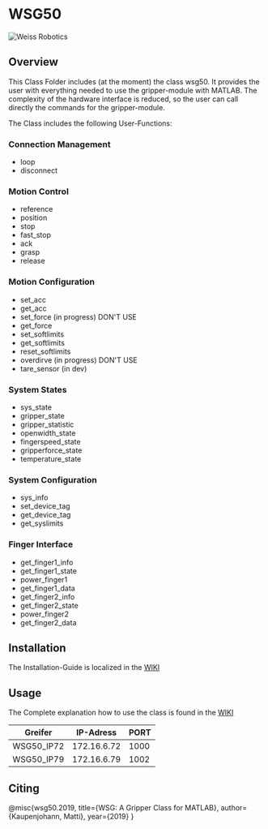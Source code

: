 # WSG50
    
![Weiss Robotics](/Logo.gif "Weiss Robotics Logo")

## Overview
This Class Folder includes (at the moment) the class wsg50. It provides the  user with everything needed to use the gripper-module with MATLAB. The complexity of the hardware interface is reduced, so the user can call directly the commands for the gripper-module.

The Class includes the following User-Functions:

### Connection Management
* loop
* disconnect

### Motion Control
* reference
* position
* stop
* fast_stop
* ack
* grasp
* release

### Motion Configuration
* set_acc
* get_acc
* set_force (in progress) DON'T USE
* get_force
* set_softlimits
* get_softlimits
* reset_softlimits
* overdirve (in progress) DON'T USE
* tare_sensor (in dev)

### System States
* sys_state
* gripper_state
* gripper_statistic
* openwidth_state
* fingerspeed_state
* gripperforce_state
* temperature_state

### System Configuration
* sys_info
* set_device_tag
* get_device_tag
* get_syslimits

### Finger Interface
* get_finger1_info
* get_finger1_state
* power_finger1
* get_finger1_data
* get_finger2_info
* get_finger2_state
* power_finger2
* get_finger2_data

## Installation
The Installation-Guide is localized in the [WIKI](https://git.lit.fh-dortmund.de/rvc/weiss_tools/wsg50/wikis/home)
## Usage
The Complete explanation how to use the class is found in the [WIKI](https://git.lit.fh-dortmund.de/rvc/weiss_tools/wsg50/wikis/home/usage)

Greifer     | IP-Adress     | PORT
--------    | --------      | --------
WSG50_IP72  | 172.16.6.72   | 1000
WSG50_IP79  | 172.16.6.79   | 1002
## Citing
@misc{wsg50.2019, title={WSG: A Gripper Class for MATLAB}, author={Kaupenjohann, Matti}, year={2019} }
